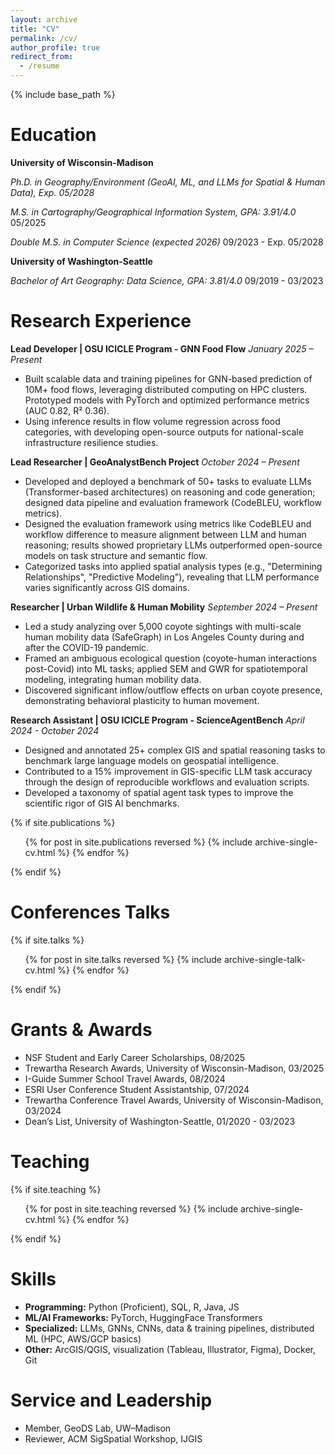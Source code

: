 ```yaml
---
layout: archive
title: "CV"
permalink: /cv/
author_profile: true
redirect_from:
  - /resume
---
```


{% include base_path %}

Education
======
**University of Wisconsin-Madison**

_Ph.D. in Geography/Environment (GeoAI, ML, and LLMs for Spatial & Human Data), Exp. 05/2028_


_M.S. in Cartography/Geographical Information System, GPA: 3.91/4.0_  05/2025


_Double M.S. in Computer Science (expected 2026)_
09/2023 - Exp. 05/2028

**University of Washington-Seattle**

_Bachelor of Art Geography: Data Science, GPA: 3.81/4.0_
09/2019 - 03/2023

Research Experience
======
**Lead Developer | OSU ICICLE Program - GNN Food Flow**
_January 2025 – Present_
- Built scalable data and training pipelines for GNN-based prediction of 10M+ food flows, leveraging distributed computing on HPC clusters. Prototyped models with PyTorch and optimized performance metrics (AUC 0.82, R² 0.36).
- Using inference results in flow volume regression across food categories, with developing open-source outputs for national-scale infrastructure resilience studies.

**Lead Researcher | GeoAnalystBench Project**
_October 2024 – Present_
- Developed and deployed a benchmark of 50+ tasks to evaluate LLMs (Transformer-based architectures) on reasoning and code generation; designed data pipeline and evaluation framework (CodeBLEU, workflow metrics).
- Designed the evaluation framework using metrics like CodeBLEU and workflow difference to measure alignment between LLM and human reasoning; results showed proprietary LLMs outperformed open-source models on task structure and semantic flow.
- Categorized tasks into applied spatial analysis types (e.g., "Determining Relationships", "Predictive Modeling"), revealing that LLM performance varies significantly across GIS domains.

**Researcher | Urban Wildlife & Human Mobility**
_September 2024 – Present_
- Led a study analyzing over 5,000 coyote sightings with multi-scale human mobility data (SafeGraph) in Los Angeles County during and after the COVID-19 pandemic.
- Framed an ambiguous ecological question (coyote-human interactions post-Covid) into ML tasks; applied SEM and GWR for spatiotemporal modeling, integrating human mobility data.
- Discovered significant inflow/outflow effects on urban coyote presence, demonstrating behavioral plasticity to human movement.

**Research Assistant | OSU ICICLE Program - ScienceAgentBench**
_April 2024 - October 2024_
- Designed and annotated 25+ complex GIS and spatial reasoning tasks to benchmark large language models on geospatial intelligence.
- Contributed to a 15% improvement in GIS-specific LLM task accuracy through the design of reproducible workflows and evaluation scripts.
- Developed a taxonomy of spatial agent task types to improve the scientific rigor of GIS AI benchmarks.

<!-- Selected Publications
======
- Chen Z, Chen S, Ning Y, Zhang, Q., et al (2025, April). ScienceAgentbench: Toward rigorous assessment of language agents for data-driven scientific discovery. *International Conference on Learning Representations 2025*.
- Zhang, Q., Gao, S., Chen, W., Zhao, Y., Nie, Y., Chen, Z., Chen, S., Su, Y., Sun, H. (2025). GeoAnalystBench: A GeoAI benchmark for assessing large language models for spatial analysis workflow and code generation. *Transactions in GIS*. [In Press]
- Zhang, Q., Paul, D., Miller, M., Morales, M., Gao, S. (2025). Scalable Inter-County Food Flow Prediction Using Graph Neural Networks [Application]. *Proceedings of the 33rd ACM International Conference on Advances in Geographic Information Systems*.
- Zhang, Q., Kang, Y., & Roth, R. (2023). The Ethics of AI-Generated Maps: DALL· E 2 and AI’s Implications for Cartography (Short Paper). In *12th International Conference on Geographic Information Science (GIScience 2023)*. Schloss-Dagstuhl-Leibniz Zentrum für Informatik. -->

{% if site.publications %}
<ul>
  {% for post in site.publications reversed %}
    {% include archive-single-cv.html %}
  {% endfor %}
</ul>
{% endif %}

Conferences Talks
======
<!-- **Oral Presentation**
- *Scalable Inter-County Food Flow Prediction Using Graph Neural Network*
  ACM 2025 SigSpatial, Minneapolis, Minnesota, United States, 11/2025
- *Automating Geospatial Analysis Workflows Using ChatGPT-4*
  ACM 2024 SigSpatial, Atlanta, Georgia, United States, 10/2024
- *Enhancing Wildlife Classification Accuracy in Camera Trap Images using GIS-Enhanced Federated Machine Learning Approaches*
  AAG 2024 Annual Meeting, Honolulu, Hawaii, United States, 04/2024
- *The Ethics of AI-Generated Maps: DALL· E 2 and AI’s Implications for Cartography*
  The 12th International Conference on GIScience, Leeds, United Kingdom, 09/2023 -->

{% if site.talks %}
<ul>
  {% for post in site.talks reversed %}
    {% include archive-single-talk-cv.html  %}
  {% endfor %}
</ul>
{% endif %}

Grants & Awards
======
- NSF Student and Early Career Scholarships, 08/2025
- Trewartha Research Awards, University of Wisconsin-Madison, 03/2025
- I-Guide Summer School Travel Awards, 08/2024
- ESRI User Conference Student Assistantship, 07/2024
- Trewartha Conference Travel Awards, University of Wisconsin-Madison, 03/2024
- Dean’s List, University of Washington-Seattle, 01/2020 - 03/2023

Teaching
======
{% if site.teaching %}
<ul>
  {% for post in site.teaching reversed %}
    {% include archive-single-cv.html %}
  {% endfor %}
</ul>
{% endif %}

Skills
======
- **Programming:** Python (Proficient), SQL, R, Java, JS
- **ML/AI Frameworks:** PyTorch, HuggingFace Transformers
- **Specialized:** LLMs, GNNs, CNNs, data & training pipelines, distributed ML (HPC, AWS/GCP basics)
- **Other:** ArcGIS/QGIS, visualization (Tableau, Illustrator, Figma), Docker, Git

Service and Leadership
======
- Member, GeoDS Lab, UW–Madison
- Reviewer, ACM SigSpatial Workshop, IJGIS
